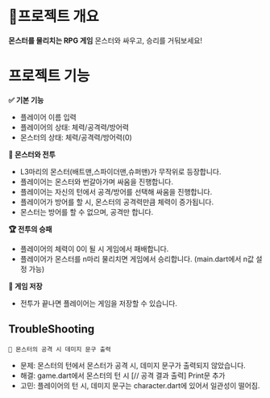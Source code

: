 # 프로젝트 개요
**몬스터를 물리치는 RPG 게임** 
몬스터와 싸우고, 승리를 거둬보세요!


# 프로젝트 기능
**✅ 기본 기능**
 - 플레이어 이름 입력
 - 플레이어의 상태: 체력/공격력/방어력
 - 몬스터의 상태: 체력/공격력/방어력(0)

**🧌 몬스터와 전투**
 - L3마리의 몬스터(배트맨,스파이더맨,슈퍼맨)가 무작위로 등장합니다.
 - 플레이어는 몬스터와 번갈아가며 싸움을 진행합니다.
 - 플레이어는 자신의 턴에서 공격/방어를 선택해 싸움을 진행합니다.
 - 플레이어가 방어를 할 시, 몬스터의 공격력만큼 체력이 증가됩니다.
 - 몬스터는 방어를 할 수 없으며, 공격만 합니다.

**🏆 전투의 승패**
 - 플레이어의 체력이 0이 될 시 게임에서 패배합니다.
 - 플레이어가 몬스터를 n마리 물리치면 게임에서 승리합니다. (main.dart에서 n값 설정 가능)

**📁 게임 저장**
 - 전투가 끝나면 플레이어는 게임을 저장할 수 있습니다.
 

## TroubleShooting

    🚨 몬스터의 공격 시 데미지 문구 출력

 - 문제: 몬스터의 턴에서 몬스터가 공격 시, 데미지 문구가 출력되지 않았습니다.
 - 해결: game.dart에서 몬스터의 턴 시 [// 공격 결과 출력] Print문 추가
 - 고민: 플레이어의 턴 시, 데미지 문구는 character.dart에 있어서 일관성이 떨어짐.
 
